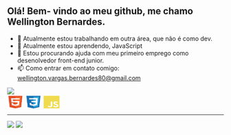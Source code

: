 ## Olá! Bem- vindo ao meu github, me chamo Wellington Bernardes.



- 🔭 Atualmente estou trabalhando em outra área, que não é como dev.
- 🌱 Atualmente estou aprendendo, JavaScript
- 🤔 Estou procurando ajuda com meu primeiro emprego como desenolvedor front-end junior.
- 📫 Como entrar em contato comigo: wellington.vargas.bernardes80@gmail.com

<picture>
  <source
    srcset="https://github-readme-stats.vercel.app/api?username=Wbernard98&show_icons=true&theme=dark"
    media="(prefers-color-scheme: dark)"
  />
  <source
    srcset="https://github-readme-stats.vercel.app/api?username=Wbernard98&show_icons=true"
    media="(prefers-color-scheme: light), (prefers-color-scheme: no-preference)"
  />
  <img src="https://github-readme-stats.vercel.app/api?username=Wbernard98&show_icons=true" />
</picture>
<div>
  <img align="center" alt="Rafa-HTML" height="30" width="38" src="https://raw.githubusercontent.com/devicons/devicon/master/icons/html5/html5-original.svg">
  <img align="center" alt="Rafa-CSS" height="30" width="38" src="https://raw.githubusercontent.com/devicons/devicon/master/icons/css3/css3-original.svg">
  <img align="center" alt="Rafa-Js" height="30" width="38" src="https://raw.githubusercontent.com/devicons/devicon/master/icons/javascript/javascript-plain.svg">
  
</div>
<hr>
<div>
  <a href = "mailto:welligton.vargas.bernardes80@gmail.com"><img src="https://img.shields.io/badge/-Gmail-%23333?style=for-the-badge&logo=gmail&logoColor=white" target="_blank"></a>
  <a href="[https://www.linkedin.com/in/rafaella-ballerini-45875016a](https://www.linkedin.com/in/wellington-bernardes-303378156/)" target="_blank"><img src="https://img.shields.io/badge/-LinkedIn-%230077B5?style=for-the-badge&logo=linkedin&logoColor=white" target="_blank">
</div>
